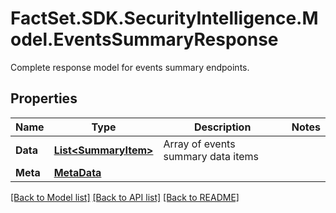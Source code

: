 # FactSet.SDK.SecurityIntelligence.Model.EventsSummaryResponse
Complete response model for events summary endpoints.

## Properties

Name | Type | Description | Notes
------------ | ------------- | ------------- | -------------
**Data** | [**List&lt;SummaryItem&gt;**](SummaryItem.md) | Array of events summary data items | 
**Meta** | [**MetaData**](MetaData.md) |  | 

[[Back to Model list]](../README.md#documentation-for-models) [[Back to API list]](../README.md#documentation-for-api-endpoints) [[Back to README]](../README.md)

